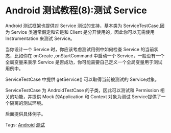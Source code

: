 # Android 测试教程(8):测试 Service

Android 测试框架也提供对 Service 测试的支持，基本类为 ServiceTestCase,因为 Service 类通常假定和它是和 Client 是分开使用的，因此你可以无需使用 Instrumentation 来测试 Service。

当你设计一个 Service 时，你应该考虑测试用例中如何检查 Service 的当前状态，比如你在 onCreate ,onStartCommand 中启动一个 Service，一般没有一个全局变量来表示 Service 是否成功，你可能需要自己定义一个全局变量用于测试用例中。

ServiceTestCase 中提供 getService() 可以取得当前被测试的 Service对象。

ServiceTestCase 为 AndroidTestCase 的子类，因此可以测试和 Permission 相关的功能，并提供 Mock 的Application 和 Context 对象为测试 Service提供了一个隔离的测试环境。

后面提供具体例子。

Tags: [Android](http://www.imobilebbs.com/wordpress/archives/tag/android) [测试](http://www.imobilebbs.com/wordpress/archives/tag/%e6%b5%8b%e8%af%95)